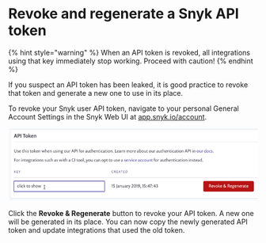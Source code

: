 # Revoke and regenerate a Snyk API token

{% hint style="warning" %}
When an API token is revoked, all integrations using that key immediately stop working. Proceed with caution!
{% endhint %}

If you suspect an API token has been leaked, it is good practice to revoke that token and generate a new one to use in its place.

To revoke your Snyk user API token, navigate to your personal General Account Settings in the Snyk Web UI at [app.snyk.io/account](https://app.snyk.io/account).

![API token screen, Revoke & Regenerate button](<../../.gitbook/assets/account-settings-general-auth-token (22).png>)

Click the **Revoke & Regenerate** button to revoke your API token. A new one will be generated in its place. You can now copy the newly generated API token and update integrations that used the old token.
